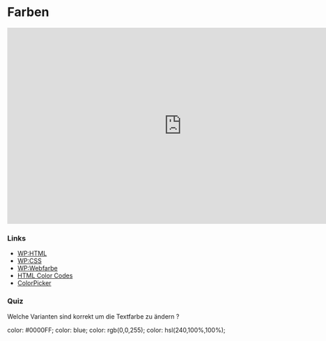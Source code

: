 # Farben

<iframe width="800" height="450" src="https://www.youtube-nocookie.com/embed/eKb32vthRXw?showinfo=0" frameborder="0" allowfullscreen></iframe>

### Links

* [WP:HTML](http://de.wikipedia.org/wiki/Hypertext_Markup_Language)
* [WP:CSS](http://de.wikipedia.org/wiki/Cascading_Style_Sheets)
* [WP:Webfarbe](https://de.wikipedia.org/wiki/Webfarbe)
* [HTML Color Codes](http://html-color-codes.info/)
* [ColorPicker](http://www.colorpicker.com/)

### Quiz

<quiz name="">
    <question multiple>
        <p>Welche Varianten sind korrekt um die Textfarbe zu ändern ?</p>
        <answer correct>color: #0000FF;</answer>
        <answer correct>color: blue;</answer>
        <answer correct>color: rgb(0,0,255);</answer>
	<answer correct>color: hsl(240,100%,100%);</answer>
    </question>
</quiz>

